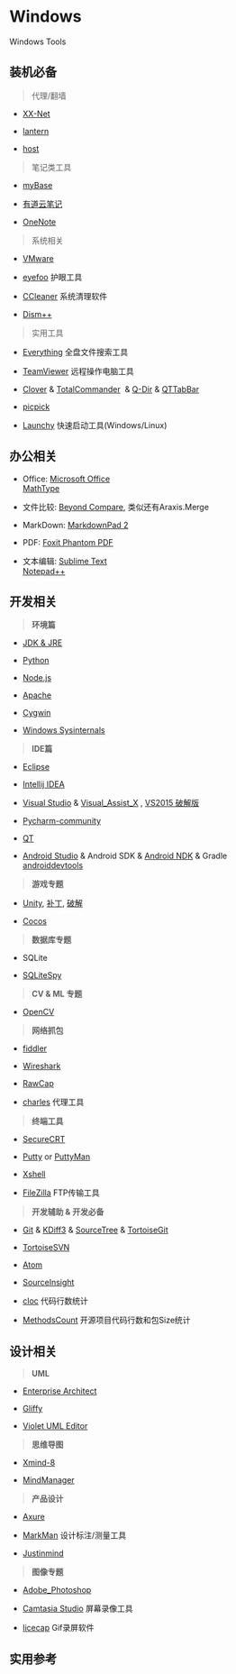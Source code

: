 # Windows
Windows Tools

## 装机必备

> 代理/翻墙

- [XX-Net](https://github.com/XX-net/XX-Net) 

- [lantern](https://www.getlantern.org/)  

- [host](https://laod.cn/hosts)


> 笔记类工具

- [myBase](http://www.wjjsoft.com/mybase.html)  

- [有道云笔记](http://note.youdao.com/)

- [OneNote](http://www.onenote.com/)


> 系统相关

- [VMware](http://www.vmware.com/cn.html)  

- [eyefoo](http://eyefoo.com/) 护眼工具

- [CCleaner](https://www.piriform.com/ccleaner) 系统清理软件

- [Dism++](https://www.chuyu.me/zh-Hans/index.html) 


> 实用工具

- [Everything](http://www.voidtools.com/) 全盘文件搜索工具

- [TeamViewer](https://www.teamviewer.com/zhCN/) 远程操作电脑工具

- [Clover](http://ejie.me/) & [TotalCommander](http://www.ghisler.com/)  & [Q-Dir](http://www.softwareok.com/?Download=Q-Dir) & [QTTabBar](http://qttabbar.sourceforge.net/) 

- [picpick](http://ngwin.com/picpick)

- [Launchy](https://www.launchy.net/)  快速启动工具(Windows/Linux)

## 办公相关
 
- Office: [Microsoft Office](https://www.microsoft.com/zh-cn)  
  [MathType](http://www.mathtype.cn/)

- 文件比较: [Beyond Compare](http://www.scootersoftware.com/), 类似还有Araxis.Merge

- MarkDown: [MarkdownPad 2](http://www.markdownpad.com/)

- PDF: [Foxit Phantom PDF](http://www.foxitsoftware.cn/products/sdk/phantomPDF_plugin/feature.php)

- 文本编辑: [Sublime Text](http://www.sublimetext.com/)   
[Notepad++](https://notepad-plus-plus.org/) 


## 开发相关

> **环境篇**

- [JDK & JRE](https://www.java.com/zh_CN/)

- [Python](https://www.python.org/)

- [Node.js](https://nodejs.org/en/)

- [Apache](http://www.apache.org/)

- [Cygwin](http://www.cygwin.com/)

- [Windows Sysinternals](https://technet.microsoft.com/en-us/sysinternals/bb842062.aspx)


> **IDE篇**

- [Eclipse](https://www.eclipse.org/downloads/)

- [Intellij IDEA](http://www.jetbrains.com/idea/)

- [Visual Studio](https://www.visualstudio.com/)  & [Visual_Assist_X](http://www.wholetomato.com/) , [VS2015 破解版](http://www.cnblogs.com/dunitian/p/4667038.html)

- [Pycharm-community](http://www.jetbrains.com/pycharm/)

- [QT](https://www.qt.io/)

- [Android Studio](https://developer.android.com/studio/index.html) & Android SDK & [Android NDK](https://developer.android.com/ndk/index.html) & Gradle   
 [androiddevtools](http://www.androiddevtools.cn/)


> **游戏专题**

- [Unity](http://unity3d.com/unity/download/archive ), [补丁](http://unity3d.com/cn/unity/qa/patch-releases ), [破解](http://www.ceeger.com/forum/read.php?tid=23396&page=1)

- [Cocos](http://www.cocos.com/)

> **数据库专题**

- SQLite

- [SQLiteSpy](http://www.softpedia.com/get/Internet/Servers/Database-Utils/SQLiteSpy.shtml)

> **CV & ML 专题**

- [OpenCV](http://opencv.org/)

> **网络抓包**

- [fiddler](http://www.telerik.com/fiddler) 

- [Wireshark](https://www.wireshark.org/)

- [RawCap](http://www.netresec.com/?page=RawCap) 

- [charles](https://www.charlesproxy.com/)  代理工具

> **终端工具**

- [SecureCRT](https://www.vandyke.com/download/securecrt/download.html)

- [Putty](http://www.putty.org/) or [PuttyMan](http://www.softpedia.com/get/Network-Tools/Telnet-SSH-Clients/PuttyMan.shtml)

- [Xshell](http://www.netsarang.com/products/xsh_overview.html)

- [FileZilla](https://filezilla-project.org/) FTP传输工具

> **开发辅助 & 开发必备**

- [Git](https://git-scm.com/) & [KDiff3](http://kdiff3.sourceforge.net/) & [SourceTree](https://www.sourcetreeapp.com/) & [TortoiseGit](https://tortoisegit.org/)

- [TortoiseSVN](https://tortoisesvn.net/)

- [Atom](https://atom.io/) 

- [SourceInsight](https://www.sourceinsight.com/)

- [cloc](http://cloc.sourceforge.net/) 代码行数统计

- [MethodsCount](http://www.methodscount.com/) 开源项目代码行数和包Size统计


## 设计相关

> **UML**

- [Enterprise Architect](http://www.sparxsystems.cn/)

- [Gliffy](https://www.gliffy.com/)

- [Violet UML Editor](http://alexdp.free.fr/violetumleditor)


> **思维导图**

- [Xmind-8](http://www.xmindchina.net/)

- [MindManager](http://www.mindmanager.cc/)

> **产品设计**

- [Axure](https://www.axure.com.cn/)

- [MarkMan](http://www.getmarkman.com/)  设计标注/测量工具

- [Justinmind](http://www.justinmind.com.cn/)

> **图像专题**

- [Adobe_Photoshop](http://www.adobe.com/cn/)

- [Camtasia Studio](https://www.techsmith.com/camtasia.html) 屏幕录像工具

- [licecap](http://www.cockos.com/licecap/)  Gif录屏软件


## 实用参考  




